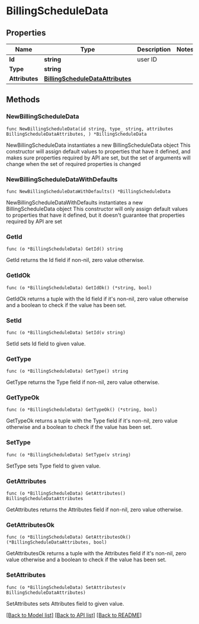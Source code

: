 # BillingScheduleData

## Properties

Name | Type | Description | Notes
------------ | ------------- | ------------- | -------------
**Id** | **string** | user ID | 
**Type** | **string** |  | 
**Attributes** | [**BillingScheduleDataAttributes**](BillingScheduleDataAttributes.md) |  | 

## Methods

### NewBillingScheduleData

`func NewBillingScheduleData(id string, type_ string, attributes BillingScheduleDataAttributes, ) *BillingScheduleData`

NewBillingScheduleData instantiates a new BillingScheduleData object
This constructor will assign default values to properties that have it defined,
and makes sure properties required by API are set, but the set of arguments
will change when the set of required properties is changed

### NewBillingScheduleDataWithDefaults

`func NewBillingScheduleDataWithDefaults() *BillingScheduleData`

NewBillingScheduleDataWithDefaults instantiates a new BillingScheduleData object
This constructor will only assign default values to properties that have it defined,
but it doesn't guarantee that properties required by API are set

### GetId

`func (o *BillingScheduleData) GetId() string`

GetId returns the Id field if non-nil, zero value otherwise.

### GetIdOk

`func (o *BillingScheduleData) GetIdOk() (*string, bool)`

GetIdOk returns a tuple with the Id field if it's non-nil, zero value otherwise
and a boolean to check if the value has been set.

### SetId

`func (o *BillingScheduleData) SetId(v string)`

SetId sets Id field to given value.


### GetType

`func (o *BillingScheduleData) GetType() string`

GetType returns the Type field if non-nil, zero value otherwise.

### GetTypeOk

`func (o *BillingScheduleData) GetTypeOk() (*string, bool)`

GetTypeOk returns a tuple with the Type field if it's non-nil, zero value otherwise
and a boolean to check if the value has been set.

### SetType

`func (o *BillingScheduleData) SetType(v string)`

SetType sets Type field to given value.


### GetAttributes

`func (o *BillingScheduleData) GetAttributes() BillingScheduleDataAttributes`

GetAttributes returns the Attributes field if non-nil, zero value otherwise.

### GetAttributesOk

`func (o *BillingScheduleData) GetAttributesOk() (*BillingScheduleDataAttributes, bool)`

GetAttributesOk returns a tuple with the Attributes field if it's non-nil, zero value otherwise
and a boolean to check if the value has been set.

### SetAttributes

`func (o *BillingScheduleData) SetAttributes(v BillingScheduleDataAttributes)`

SetAttributes sets Attributes field to given value.



[[Back to Model list]](../README.md#documentation-for-models) [[Back to API list]](../README.md#documentation-for-api-endpoints) [[Back to README]](../README.md)


